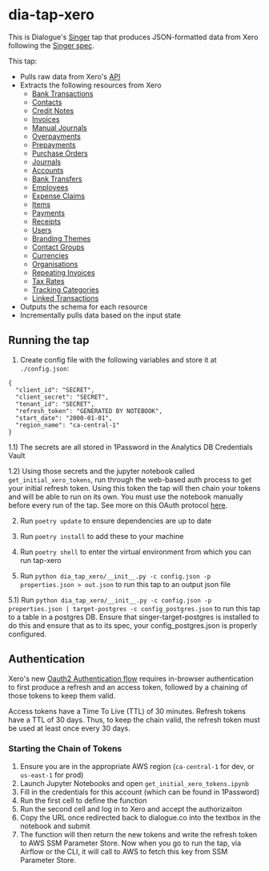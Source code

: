 # dia-tap-xero

This is Dialogue's [Singer](https://singer.io) tap that produces JSON-formatted data from Xero
following the [Singer spec](https://github.com/singer-io/getting-started/blob/master/SPEC.md).

This tap:

- Pulls raw data from Xero's [API](https://developer.xero.com/documentation/)
- Extracts the following resources from Xero
  - [Bank Transactions](https://developer.xero.com/documentation/api/banktransactions)
  - [Contacts](https://developer.xero.com/documentation/api/contacts)
  - [Credit Notes](https://developer.xero.com/documentation/api/credit-notes)
  - [Invoices](https://developer.xero.com/documentation/api/invoices)
  - [Manual Journals](https://developer.xero.com/documentation/api/manual-journals)
  - [Overpayments](https://developer.xero.com/documentation/api/overpayments)
  - [Prepayments](https://developer.xero.com/documentation/api/prepayments)
  - [Purchase Orders](https://developer.xero.com/documentation/api/purchase-orders)
  - [Journals](https://developer.xero.com/documentation/api/journals)
  - [Accounts](https://developer.xero.com/documentation/api/accounts)
  - [Bank Transfers](https://developer.xero.com/documentation/api/bank-transfers)
  - [Employees](https://developer.xero.com/documentation/api/employees)
  - [Expense Claims](https://developer.xero.com/documentation/api/expense-claims)
  - [Items](https://developer.xero.com/documentation/api/items)
  - [Payments](https://developer.xero.com/documentation/api/payments)
  - [Receipts](https://developer.xero.com/documentation/api/receipts)
  - [Users](https://developer.xero.com/documentation/api/users)
  - [Branding Themes](https://developer.xero.com/documentation/api/branding-themes)
  - [Contact Groups](https://developer.xero.com/documentation/api/contactgroups)
  - [Currencies](https://developer.xero.com/documentation/api/currencies)
  - [Organisations](https://developer.xero.com/documentation/api/organisation)
  - [Repeating Invoices](https://developer.xero.com/documentation/api/repeating-invoices)
  - [Tax Rates](https://developer.xero.com/documentation/api/tax-rates)
  - [Tracking Categories](https://developer.xero.com/documentation/api/tracking-categories)
  - [Linked Transactions](https://developer.xero.com/documentation/api/linked-transactions)
- Outputs the schema for each resource
- Incrementally pulls data based on the input state

## Running the tap

1) Create config file with the following variables and store it at `./config.json`:
```
{
  "client_id": "SECRET",
  "client_secret": "SECRET",
  "tenant_id": "SECRET",
  "refresh_token": "GENERATED BY NOTEBOOK",
  "start_date": "2000-01-01",
  "region_name": "ca-central-1"
}
```

1.1) The secrets are all stored in 1Password in the Analytics DB Credentials Vault

1.2) Using those secrets and the jupyter notebook called `get_initial_xero_tokens`, run through the web-based auth process to get your initial refresh token. Using this token the tap will then chain your tokens and will be able to run on its own. You must use the notebook manually before every run of the tap. See more on this OAuth protocol [here](https://developer.xero.com/documentation/oauth2/auth-flow).

2) Run `poetry update` to ensure dependencies are up to date

3) Run `poetry install` to add these to your machine

4) Run `poetry shell` to enter the virtual environment from which you can run tap-xero

5) Run `python dia_tap_xero/__init__.py -c config.json -p properties.json > out.json` to run this tap to an output json file

5.1) Run `python dia_tap_xero/__init__.py -c config.json -p properties.json | target-postgres -c config_postgres.json` to run this tap to a table in a postgres DB. Ensure that singer-target-postgres is installed to do this and ensure that as to its spec, your config_postgres.json is properly configured.


## Authentication

Xero's new [Oauth2 Authentication flow](https://developer.xero.com/documentation/oauth2/auth-flow) requires in-browser authentication to first produce a refresh and an access token, followed by a chaining of those tokens to keep them valid.

Access tokens have a Time To Live (TTL) of 30 minutes. Refresh tokens have a TTL of 30 days. Thus, to keep the chain valid, the refresh token must be used at least once every 30 days.

### Starting the Chain of Tokens
1. Ensure you are in the appropriate AWS region (`ca-central-1` for dev, or `us-east-1` for prod)
2. Launch Jupyter Notebooks and open `get_initial_xero_tokens.ipynb`
3. Fill in the credentials for this account (which can be found in 1Password)
4. Run the first cell to define the function
5. Run the second cell and log in to Xero and accept the authorizaiton
6. Copy the URL once redirected back to dialogue.co into the textbox in the notebook and submit
7. The function will then return the new tokens and write the refresh token to AWS SSM Parameter Store. Now when you go to run the tap, via Airflow or the CLI, it will call to AWS to fetch this key from SSM Parameter Store. 
